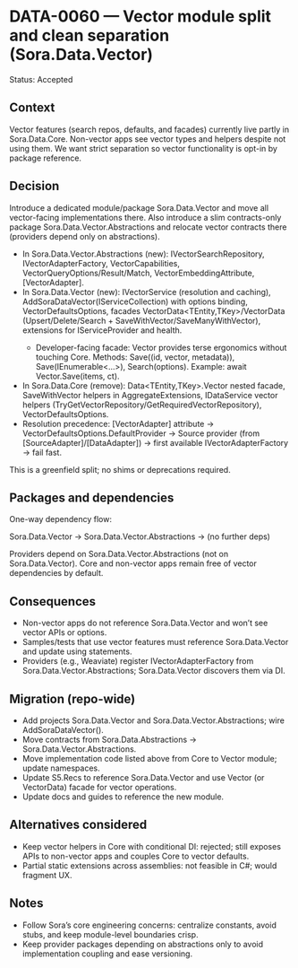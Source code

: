 # DATA-0060 — Vector module split and clean separation (Sora.Data.Vector)

Status: Accepted

## Context

Vector features (search repos, defaults, and facades) currently live partly in Sora.Data.Core. Non-vector apps see vector types and helpers despite not using them. We want strict separation so vector functionality is opt-in by package reference.

## Decision

Introduce a dedicated module/package Sora.Data.Vector and move all vector-facing implementations there. Also introduce a slim contracts-only package Sora.Data.Vector.Abstractions and relocate vector contracts there (providers depend only on abstractions).

- In Sora.Data.Vector.Abstractions (new): IVectorSearchRepository, IVectorAdapterFactory, VectorCapabilities, VectorQueryOptions/Result/Match, VectorEmbeddingAttribute, [VectorAdapter].
- In Sora.Data.Vector (new): IVectorService (resolution and caching), AddSoraDataVector(IServiceCollection) with options binding, VectorDefaultsOptions, facades VectorData<TEntity,TKey>/VectorData<TEntity> (Upsert/Delete/Search + SaveWithVector/SaveManyWithVector), extensions for IServiceProvider and health.
	- Developer-facing facade: Vector<TEntity> provides terse ergonomics without touching Core. Methods: Save((id, vector, metadata)), Save(IEnumerable<...>), Search(options). Example: await Vector<MyDoc>.Save(items, ct).
- In Sora.Data.Core (remove): Data<TEntity,TKey>.Vector nested facade, SaveWithVector helpers in AggregateExtensions, IDataService vector helpers (TryGetVectorRepository/GetRequiredVectorRepository), VectorDefaultsOptions.
- Resolution precedence: [VectorAdapter] attribute → VectorDefaultsOptions.DefaultProvider → Source provider (from [SourceAdapter]/[DataAdapter]) → first available IVectorAdapterFactory → fail fast.

This is a greenfield split; no shims or deprecations required.

## Packages and dependencies

One-way dependency flow:

Sora.Data.Vector → Sora.Data.Vector.Abstractions → (no further deps)

Providers depend on Sora.Data.Vector.Abstractions (not on Sora.Data.Vector). Core and non-vector apps remain free of vector dependencies by default.

## Consequences

- Non-vector apps do not reference Sora.Data.Vector and won’t see vector APIs or options.
- Samples/tests that use vector features must reference Sora.Data.Vector and update using statements.
- Providers (e.g., Weaviate) register IVectorAdapterFactory from Sora.Data.Vector.Abstractions; Sora.Data.Vector discovers them via DI.

## Migration (repo-wide)

- Add projects Sora.Data.Vector and Sora.Data.Vector.Abstractions; wire AddSoraDataVector().
- Move contracts from Sora.Data.Abstractions → Sora.Data.Vector.Abstractions.
- Move implementation code listed above from Core to Vector module; update namespaces.
- Update S5.Recs to reference Sora.Data.Vector and use Vector<TEntity> (or VectorData<TEntity>) facade for vector operations.
- Update docs and guides to reference the new module.

## Alternatives considered

- Keep vector helpers in Core with conditional DI: rejected; still exposes APIs to non-vector apps and couples Core to vector defaults.
- Partial static extensions across assemblies: not feasible in C#; would fragment UX.

## Notes

- Follow Sora’s core engineering concerns: centralize constants, avoid stubs, and keep module-level boundaries crisp.
- Keep provider packages depending on abstractions only to avoid implementation coupling and ease versioning.
